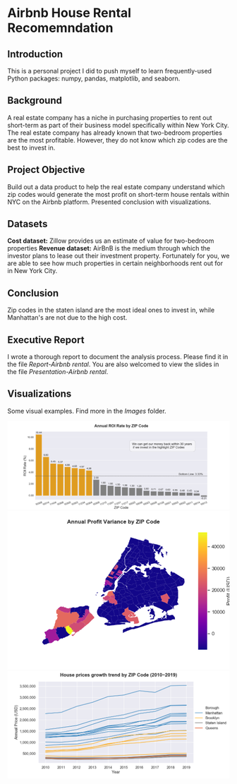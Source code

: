 # Airbnb House Rental Recomemndation

## Introduction
This is a personal project I did to push myself to learn frequently-used Python packages: numpy, pandas, matplotlib, and seaborn.

## Background
A real estate company has a niche in purchasing properties to rent out short-term as part of their business model specifically within New York City.  
The real estate company has already known that two-bedroom properties are the most profitable. 
However, they do not know which zip codes are the best to invest in. 

## Project Objective
Build out a data product to help the real estate company understand which zip codes would generate the most profit on short-term house rentals within NYC on the Airbnb platform.
Presented conclusion with visualizations.
  
## Datasets
**Cost dataset:** Zillow provides us an estimate of value for two-bedroom properties
**Revenue dataset:** AirBnB is the medium through which the investor plans to lease out their investment property. Fortunately for you, we are able to see how much properties in certain neighborhoods rent out for in New York City.

## Conclusion
Zip codes in the staten island are the most ideal ones to invest in, while Manhattan's are not due to the high cost. 

## Executive Report
I wrote a thorough report to document the analysis process. Please find it in the file *Report-Airbnb rental*.
You are also welcomed to view the slides in the file *Presentation-Airbnb rental*.

## Visualizations
Some visual examples. Find more in the *Images* folder.

![](Images/ROI%20barplot.png)
![](Images/profit.png)
![](Images/house%20price%20trend.png)
